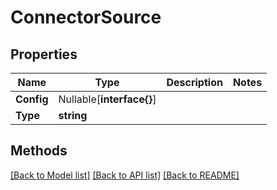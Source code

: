 # ConnectorSource

## Properties

Name | Type | Description | Notes
------------ | ------------- | ------------- | -------------
**Config** | Nullable[**interface{}**] |  | 
**Type** | **string** |  | 

## Methods


[[Back to Model list]](../README.md#documentation-for-models) [[Back to API list]](../README.md#documentation-for-api-endpoints) [[Back to README]](../README.md)



